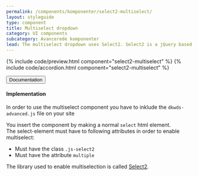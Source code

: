 ```yaml
---
permalink: /components/komponenter/select2-multiselect/
layout: styleguide
type: component
title: Multiselect dropdown
category: UI components
subcategory: Avancerede komponenter
lead: The multiselect dropdown uses Select2. Select2 is a jQuery based replacement for select boxes. It supports searching, remote data sets, and pagination (infinite scrolling) of results.
---
```


{% include code/preview.html component="select2-multiselect" %}
{% include code/accordion.html component="select2-multiselect" %}
<div class="accordion-bordered">
  <button class="button-unstyled accordion-button"
      aria-expanded="true" aria-controls="accordion-bordered-docs">
    Documentation
  </button>
  <div id="accordion-bordered-docs" aria-hidden="false" class="accordion-content">
    <h4 class="heading">Implementation</h4>
    <p>In order to use the multiselect component you have to inklude the <code>dkwds-advanced.js</code> file on your site</p>
    <p>
      You insert the component by making a normal <code>select</code> html element.<br>
      The select-element must have to following attributes in order to enable multiselect:
    </p>
    <ul>
      <li>Must have the class <code>.js-select2</code></li>
      <li>Must have the attribute <code>multiple</code></li>
    </ul>
    <p>The library used to enable multiselection is called <a href="https://select2.org/">Select2</a>.</p>
  </div>
</div>

